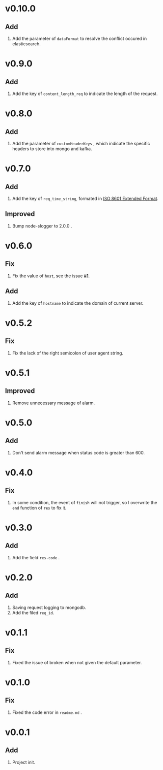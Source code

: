 # v0.10.0
## Add
1. Add the parameter of `dataFormat` to resolve the conflict occured in elasticsearch.

# v0.9.0
## Add
1. Add the key of `content_length_req` to indicate the length of the request.

# v0.8.0
## Add
1. Add the parameter of `customHeaderKeys` , which indicate the specific headers to store into mongo and kafka.

# v0.7.0
## Add
1. Add the key of `req_time_string`, formated in [ISO 8601 Extended Format](https://en.wikipedia.org/wiki/ISO_8601).
## Improved
1. Bump node-slogger to 2.0.0 .

# v0.6.0
## Fix 
1. Fix the value of `host`, see the issue [#1](https://github.com/yunnysunny/request-log/issues/1).
## Add
1. Add the key of `hostname` to indicate the domain of current server.

# v0.5.2
## Fix 
1. Fix the lack of the right semicolon of user agent string.

# v0.5.1
## Improved
1. Remove unnecessary message of alarm.

# v0.5.0
## Add
1. Don't send alarm message when status code is greater than 600.

# v0.4.0
## Fix
1. In some condition, the event of `finish` will not trigger, so I overwrite the `end` function of `res` to fix it.

# v0.3.0
## Add
1. Add the field `res-code` .

# v0.2.0
## Add
1. Saving request logging to mongodb.
2. Add the filed `req_id`.

# v0.1.1
## Fix
1. Fixed the issue of broken when not given the default parameter.

# v0.1.0
## Fix
1. Fixed the code error in `readme.md` .

# v0.0.1
## Add
1. Project init.
